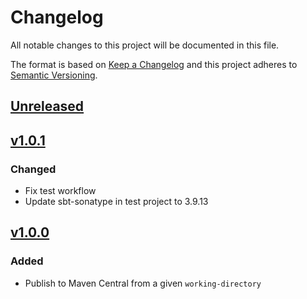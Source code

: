 # Changelog

All notable changes to this project will be documented in this file.

The format is based on [Keep a Changelog](https://keepachangelog.com/en/1.0.0/)
and this project adheres to [Semantic Versioning](https://semver.org/spec/v2.0.0.html).

## [Unreleased]

## [v1.0.1]

### Changed

- Fix test workflow
- Update sbt-sonatype in test project to 3.9.13

## [v1.0.0]

### Added

- Publish to Maven Central from a given `working-directory`

[Unreleased]: https://github.com/cucumber/action-publish-mvn/compare/v1.0.1...HEAD
[v1.0.0]: https://github.com/cucumber/action-publish-mvn/compare/fc0ace7b03d554d390b3e9d4549c5c16ea037c41...v1.0.0
[v1.0.1]: https://github.com/cucumber/action-publish-mvn/compare/v1.0.0...v1.0.1
